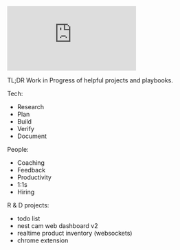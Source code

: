 ![rube](https://shopboardwalkvintage.com/readme/rube.php?raw=true)

TL;DR Work in Progress of helpful projects and playbooks.

Tech:
- Research
- Plan
- Build
- Verify
- Document

People:
- Coaching
- Feedback
- Productivity
- 1:1s
- Hiring

R & D projects:
- todo list
- nest cam web dashboard v2
- realtime product inventory (websockets)
- chrome extension

<!---
bmardock/bmardock is a ✨ special ✨ repository because its `README.md` (this file) appears on your GitHub profile.
You can click the Preview link to take a look at your changes.
--->

